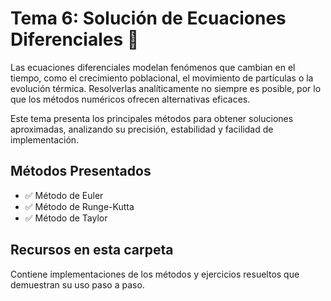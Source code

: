 # Tema 6: Solución de Ecuaciones Diferenciales 🔧

Las ecuaciones diferenciales modelan fenómenos que cambian en el tiempo, como el crecimiento poblacional, el movimiento de partículas o la evolución térmica. Resolverlas analíticamente no siempre es posible, por lo que los métodos numéricos ofrecen alternativas eficaces.

Este tema presenta los principales métodos para obtener soluciones aproximadas, analizando su precisión, estabilidad y facilidad de implementación.

## Métodos Presentados

- ✅ Método de Euler
- ✅ Método de Runge-Kutta
- ✅ Método de Taylor

## Recursos en esta carpeta

Contiene implementaciones de los métodos y ejercicios resueltos que demuestran su uso paso a paso.
